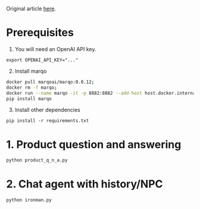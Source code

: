 Original article [here](https://www.marqo.ai/blog/from-iron-manual-to-ironman-augmenting-gpt-with-marqo-for-fast-editable-memory-to-enable-context-aware-question-answering).

# Prerequisites
1. You will need an OpenAI API key.
```
export OPENAI_API_KEY="..."
```

2. Install marqo
```bash
docker pull marqoai/marqo:0.0.12;
docker rm -f marqo;
docker run --name marqo -it -p 8882:8882 --add-host host.docker.internal:host-gateway marqoai/marqo:0.0.12
pip install marqo
```

3. Install other dependencies
```
pip install -r requirements.txt
```

# 1. Product question and answering
```python
python product_q_n_a.py
```

# 2. Chat agent with history/NPC 
```python
python ironman.py
```
